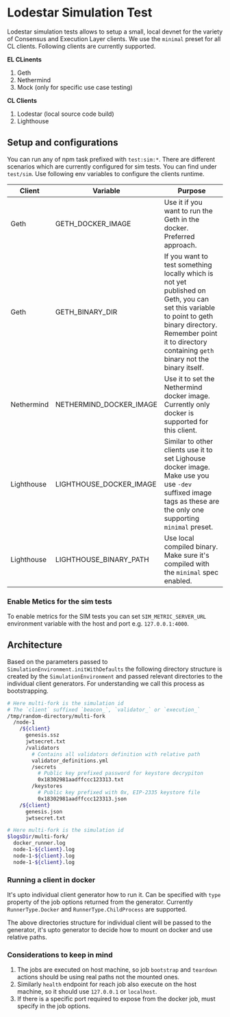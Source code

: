 # Lodestar Simulation Test

Lodestar simulation tests allows to setup a small, local devnet for the variety of Consensus and Execution Layer clients. We use the `minimal` preset for all CL clients. Following clients are currently supported.

**EL CLinents**

1. Geth
2. Nethermind
3. Mock (only for specific use case testing)

**CL Clients**

1. Lodestar (local source code build)
2. Lighthouse

## Setup and configurations

You can run any of npm task prefixed with `test:sim:*`. There are different scenarios which are currently configured for sim tests. You can find under `test/sim`. Use following env variables to configure the clients runtime.

| Client     | Variable                | Purpose                                                                                                                                                                                                               |
| ---------- | ----------------------- | --------------------------------------------------------------------------------------------------------------------------------------------------------------------------------------------------------------------- |
| Geth       | GETH_DOCKER_IMAGE       | Use it if you want to run the Geth in the docker. Preferred approach.                                                                                                                                                 |
| Geth       | GETH_BINARY_DIR         | If you want to test something locally which is not yet published on Geth, you can set this variable to point to geth binary directory. Remember point it to directory containing `geth` binary not the binary itself. |
| Nethermind | NETHERMIND_DOCKER_IMAGE | Use it to set the Nethermind docker image. Currently only docker is supported for this client.                                                                                                                        |
| Lighthouse | LIGHTHOUSE_DOCKER_IMAGE | Similar to other clients use it to set Lighouse docker image. Make use you use `-dev` suffixed image tags as these are the only one supporting `minimal` preset.                                                      |
| Lighthouse | LIGHTHOUSE_BINARY_PATH  | Use local compiled binary. Make sure it's compiled with the `minimal` spec enabled.                                                                                                                                   |

### Enable Metics for the sim tests

To enable metrics for the SIM tests you can set `SIM_METRIC_SERVER_URL` environment variable with the host and port e.g. `127.0.0.1:4000`.

## Architecture

Based on the parameters passed to `SimulationEnvironment.initWithDefaults` the following directory structure is created by the `SimulationEnvironment` and passed relevant directories to the individual client generators. For understanding we call this process as bootstrapping.

```bash
# Here multi-fork is the simulation id
# The `client` suffixed `beacon_`, `validator_` or `execution_`
/tmp/random-directory/multi-fork
  /node-1
    /${client}
      genesis.ssz
      jwtsecret.txt
      /validators
        # Contains all validators definition with relative path
        validator_definitions.yml
        /secrets
          # Public key prefixed password for keystore decrypiton
          0x18302981aadffccc123313.txt
        /keystores
          # Public key prefixed with 0x, EIP-2335 keystore file
          0x18302981aadffccc123313.json
    /${client}
      genesis.json
      jwtsecret.txt

# Here multi-fork is the simulation id
$logsDir/multi-fork/
  docker_runner.log
  node-1-${client}.log
  node-1-${client}.log
  node-1-${client}.log
```

### Running a client in docker

It's upto individual client generator how to run it. Can be specified with `type` property of the job options returned from the generator. Currently `RunnerType.Docker` and `RunnerType.ChildProcess` are supported.

The above directories structure for individual client will be passed to the generator, it's upto generator to decide how to mount on docker and use relative paths.

### Considerations to keep in mind

1. The jobs are executed on host machine, so job `bootstrap` and `teardown` actions should be using real paths not the mounted ones.
2. Similarly `health` endpoint for reach job also execute on the host machine, so it should use `127.0.0.1` or `localhost`.
3. If there is a specific port required to expose from the docker job, must specify in the job options.
